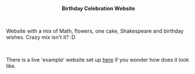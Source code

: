 <p align="center"><b>Birthday Celebration Website</b></p>
<br>
<p>Website with a mix of Math, flowers, one cake, Shakespeare and birthday wishes. Crazy mix isn't it? :D</p>
<br>
<p> There is a live 'example' website set up <a href="https://rkruk.github.io/bday.website">here</a> if you wonder how does it look like.
<br><br>
